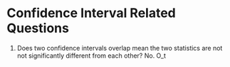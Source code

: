 # Confidence Interval Related Questions
1. Does two confidence intervals overlap mean the two statistics are not not significantly different from each other?
No.
O_t
